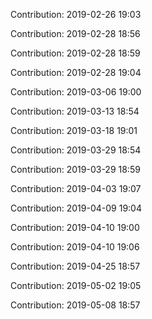 Contribution: 2019-02-26 19:03

Contribution: 2019-02-28 18:56

Contribution: 2019-02-28 18:59

Contribution: 2019-02-28 19:04

Contribution: 2019-03-06 19:00

Contribution: 2019-03-13 18:54

Contribution: 2019-03-18 19:01

Contribution: 2019-03-29 18:54

Contribution: 2019-03-29 18:59

Contribution: 2019-04-03 19:07

Contribution: 2019-04-09 19:04

Contribution: 2019-04-10 19:00

Contribution: 2019-04-10 19:06

Contribution: 2019-04-25 18:57

Contribution: 2019-05-02 19:05

Contribution: 2019-05-08 18:57

